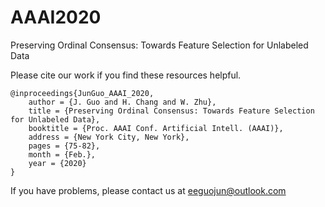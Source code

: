 # AAAI2020
Preserving Ordinal Consensus: Towards Feature Selection for Unlabeled Data


Please cite our work if you find these resources helpful.

    @inproceedings{JunGuo_AAAI_2020,
        author = {J. Guo and H. Chang and W. Zhu},
        title = {Preserving Ordinal Consensus: Towards Feature Selection for Unlabeled Data},
        booktitle = {Proc. AAAI Conf. Artificial Intell. (AAAI)},  
        address = {New York City, New York},  
        pages = {75-82}, 
        month = {Feb.},
        year = {2020}
    }

If you have problems, please contact us at eeguojun@outlook.com
